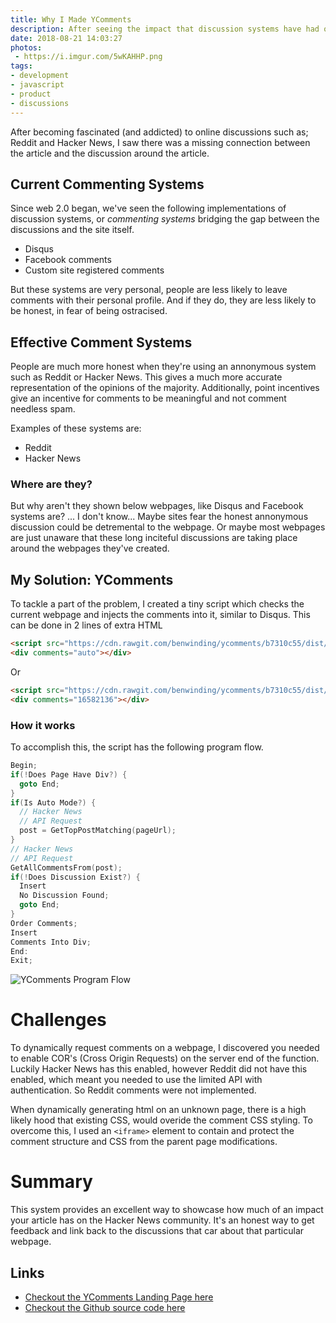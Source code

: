 ```yaml
---
title: Why I Made YComments
description: After seeing the impact that discussion systems have had on the internet, I decided to bring the dicussion to the source!
date: 2018-08-21 14:03:27
photos: 
 - https://i.imgur.com/5wKAHHP.png
tags:
- development
- javascript
- product
- discussions
---
```


After becoming fascinated (and addicted) to online discussions such as; Reddit and Hacker News, I saw there was a missing connection between the article and the discussion around the article.

<!-- more -->

## Current Commenting Systems
Since web 2.0 began, we've seen the following implementations of discussion systems, or *commenting systems* bridging the gap between the discussions and the site itself.

- Disqus
- Facebook comments
- Custom site registered comments

But these systems are very personal, people are less likely to leave comments with their personal profile. And if they do, they are less likely to be honest, in fear of being ostracised.

## Effective Comment Systems
People are much more honest when they're using an annonymous system such as Reddit or Hacker News. This gives a much more accurate representation of the opinions of the majority. Additionally, point incentives give an incentive for comments to be meaningful and not comment needless spam.

Examples of these systems are:

- Reddit
- Hacker News

### Where are they?
But why aren't they shown below webpages, like Disqus and Facebook systems are? ... I don't know... Maybe sites fear the honest annonymous discussion could be detremental to the webpage. Or maybe most webpages are just unaware that these long inciteful discussions are taking place around the webpages they've created.

## My Solution: YComments
To tackle a part of the problem, I created a tiny script which checks the current webpage and injects the comments into it, similar to Disqus. This can be done in 2 lines of extra HTML


``` html Auto discussion lookup
<script src="https://cdn.rawgit.com/benwinding/ycomments/b7310c55/dist/ycomments.min.js" ></script>
<div comments="auto"></div>
```

Or

``` html Manual discussion lookup
<script src="https://cdn.rawgit.com/benwinding/ycomments/b7310c55/dist/ycomments.min.js" ></script>
<div comments="16582136"></div>
```

### How it works
To accomplish this, the script has the following program flow.

``` c Top secret psuedo code https://code2flow.com code2flow
Begin;
if(!Does Page Have Div?) {
  goto End;
}
if(Is Auto Mode?) {
  // Hacker News 
  // API Request
  post = GetTopPostMatching(pageUrl); 
}
// Hacker News 
// API Request
GetAllCommentsFrom(post);
if(!Does Discussion Exist?) {
  Insert
  No Discussion Found;
  goto End;
}
Order Comments;
Insert 
Comments Into Div;
End:
Exit;
```

<img src="/images/code2flow_b8262.svg" alt="YComments Program Flow" style="max-width: 700px;"/>

# Challenges
To dynamically request comments on a webpage, I discovered you needed to enable COR's (Cross Origin Requests) on the server end of the function. Luckily Hacker News has this enabled, however Reddit did not have this enabled, which meant you needed to use the limited API with authentication. So Reddit comments were not implemented.

When dynamically generating html on an unknown page, there is a high likely hood that existing CSS, would overide the comment CSS styling. To overcome this, I used an `<iframe>` element to contain and protect the comment structure and CSS from the parent page modifications.

# Summary
This system provides an excellent way to showcase how much of an impact your article has on the Hacker News community. It's an honest way to get feedback and link back to the discussions that car about that particular webpage.

## Links
- [Checkout the YComments Landing Page here](https://ycomments.benwinding.com)
- [Checkout the Github source code here](https://github.com/benwinding/ycomments)